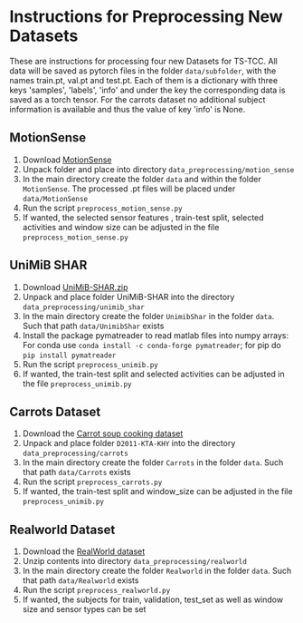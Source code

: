 # Instructions for Preprocessing New Datasets

These are instructions for processing four new Datasets for TS-TCC. All data will be saved as pytorch files in the folder `data/subfolder`, with the names train.pt,
val.pt and test.pt. Each of them is a dictionary with three keys 'samples', 'labels', 'info' and under the key the corresponding data is saved as a torch tensor.
For the carrots dataset no additional subject information is available and thus the value of key 'info' is None.

## MotionSense

1. Download [MotionSense](https://github.com/mmalekzadeh/motion-sense/blob/261cb0d60611a049ab38127738e42cc510ed50f4/data/A_DeviceMotion_data.zip)
2. Unpack folder and place into directory `data_preprocessing/motion_sense`
3. In the main directory create the folder `data` and within the folder `MotionSense`. The processed .pt files will be placed under `data/MotionSense`
4. Run the script `preprocess_motion_sense.py`
5. If wanted, the selected sensor features , train-test split, selected activities and window size can be adjusted in the file `preprocess_motion_sense.py`

## UniMiB SHAR

1. Download [UniMiB-SHAR.zip](https://www.dropbox.com/s/x2fpfqj0bpf8ep6/UniMiB-SHAR.zip?dl=0)
2. Unpack and place folder UniMiB-SHAR into the directory `data_preprocessing/unimib_shar`
3. In the main directory create the folder `UnimibShar` in the folder `data`. Such that path `data/UnimibShar` exists
4. Install the package pymatreader to read matlab files into numpy arrays: For conda use `conda install -c conda-forge pymatreader`; for pip do `pip install pymatreader`
5. Run the script `preprocess_unimib.py`
6. If wanted, the train-test split and selected activities can be adjusted in the file `preprocess_unimib.py`

## Carrots Dataset

1. Download the [Carrot soup cooking dataset](https://rosdok.uni-rostock.de/resolve/id/rosdok_document_0000010639)
2. Unpack and place folder `D2011-KTA-KHY` into the directory `data_preprocessing/carrots`
3. In the main directory create the folder `Carrots` in the folder `data`. Such that path `data/Carrots` exists
4. Run the script `preprocess_carrots.py`
5. If wanted, the train-test split and window_size can be adjusted in the file `preprocess_unimib.py`

## Realworld Dataset

1. Download the [RealWorld dataset](https://www.uni-mannheim.de/dws/research/projects/activity-recognition/dataset/dataset-realworld/)
2. Unzip contents into directory `data_preprocessing/realworld`
3. In the main directory create the folder `Realworld` in the folder `data`. Such that path `data/Realworld` exists
4. Run the script `preprocess_realworld.py`
5. If wanted, the subjects for train, validation, test_set as well as window size and sensor types can be set
